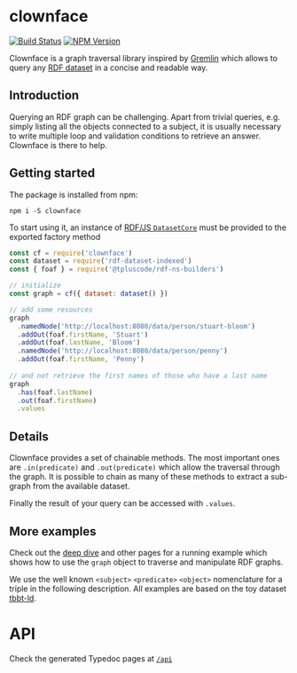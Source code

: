 # clownface

[![Build Status](https://travis-ci.org/rdf-ext/clownface.svg?branch=master)](https://travis-ci.org/rdf-ext/clownface)
[![NPM Version](https://img.shields.io/npm/v/clownface.svg?style=flat)](https://npm.im/clownface)

Clownface is a graph traversal library inspired by [Gremlin](http://tinkerpop.apache.org/)
which allows to query any [RDF dataset](https://rdf.js.org/dataset-spec/) in a concise and readable way.

##  Introduction

Querying an RDF graph can be challenging. Apart from trivial queries, e.g. simply listing all the
objects connected to a subject, it is usually necessary to write multiple loop and validation
conditions to retrieve an answer. Clownface is there to help.

## Getting started

The package is installed from npm:

```
npm i -S clownface
```

To start using it, an instance of [RDF/JS `DatasetCore`](https://rdf.js.org/dataset-spec/#datasetcore-interface) must be
provided to the exported factory method

<run-kit>

```js
const cf = require('clownface')
const dataset = require('rdf-dataset-indexed')
const { foaf } = require('@tpluscode/rdf-ns-builders')

// initialize
const graph = cf({ dataset: dataset() })

// add some resources 
graph
  .namedNode('http://localhost:8080/data/person/stuart-bloom')
  .addOut(foaf.firstName, 'Stuart')
  .addOut(foaf.lastName, 'Bloom')
  .namedNode('http://localhost:8080/data/person/penny')
  .addOut(foaf.firstName, 'Penny')
  
// and not retrieve the first names of those who have a last name
graph
  .has(foaf.lastName)
  .out(foaf.firstName)
  .values
```

</run-kit>

## Details

Clownface provides a set of chainable methods. The most important ones are `.in(predicate)` and `.out(predicate)` which allow the traversal through the graph. It is possible to chain as many of these methods to extract a sub-graph from the available dataset.

Finally the result of your query can be accessed with `.values`.

## More examples

Check out the [deep dive](deep-dive.md) and other pages for a running example which shows how to use the `graph` object to traverse and manipulate RDF graphs.

We use the well known `<subject>` `<predicate>` `<object>` nomenclature for a triple in the following description. All examples are based on the toy dataset [tbbt-ld][tbbt].

[tbbt]: https://github.com/zazuko/tbbt-ld

# API

Check the generated Typedoc pages at [`/api`](/api)
